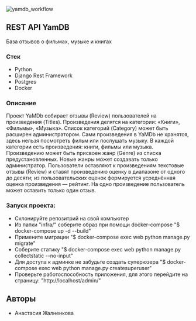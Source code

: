 ![yamdb_workflow](https://github.com/xHYSTERIAx/yamdb_final/workflows/yamdb_workflow/badge.svg)

## REST API YamDB 
База отзывов о фильмах, музыке и книгах

### Стек
- Python
- Django Rest Framework
- Postgres
- Docker

### Описание
Проект YaMDb собирает отзывы (Review) пользователей на произведения (Titles). Произведения делятся на категории: «Книги», «Фильмы», «Музыка». Список категорий (Category) может быть расширен администратором. Сами произведения в YaMDb не хранятся, здесь нельзя посмотреть фильм или послушать музыку. В каждой категории есть произведения: книги, фильмы или музыка. Произведению может быть присвоен жанр (Genre) из списка предустановленных. Новые жанры может создавать только администратор. Пользователи оставляют к произведениям текстовые отзывы (Review) и ставят произведению оценку в диапазоне от одного до десяти; из пользовательских оценок формируется усреднённая оценка произведения — рейтинг. На одно произведение пользователь может оставить только один отзыв.

### Запуск проекта:
- Склонируйте репозитрий на свой компьютер
- Из папки "infra/" соберите образ при помощи docker-compose
    "$ docker-compose up -d --build"
- Примените миграции
    "$ docker-compose exec web python manage.py migrate"
- Соберите статику
    "$ docker-compose exec web python manage.py collectstatic --no-input"
- Для доступа к админке не забудьте создать суперюзера
    "$ docker-compose exec web python manage.py createsuperuser"
- Проверьте работоспособность приложения, для этого перейдите на страницу:
    "http://localhost/admin/"
 

 

 ## Авторы
   - Анастасия Жалненкова